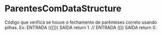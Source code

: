 # ParentesComDataStructure
Código que verifica se houve o fechamento de parênteses correto usando pilhas. Ex: ENTRADA ({[]}) SAÍDA return 1. // ENTRADA  ([)) SAÍDA return 0.
